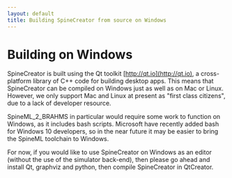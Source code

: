 ```yaml
---
layout: default
title: Building SpineCreator from source on Windows
---
```

# Building on Windows

SpineCreator is built using the Qt toolkit
[http://qt.io](http://qt.io), a cross-platform library of C++ code for
building desktop apps. This means that SpineCreator can be compiled on
Windows just as well as on Mac or Linux. However, we only support Mac
and Linux at present as "first class citizens", due to a lack of
developer resource.

SpineML_2_BRAHMS in particular would require some work to function on
Windows, as it includes bash scripts. Microsoft have recently added
bash for Windows 10 developers, so in the near future it may be easier
to bring the SpineML toolchain to Windows.

For now, if you would like to use SpineCreator on Windows as an editor
(without the use of the simulator back-end), then please go ahead and
install Qt, graphviz and python, then compile SpineCreator in
QtCreator.
